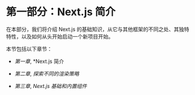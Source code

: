 # 第一部分：Next.js 简介

在本部分，我们将介绍 Next.js 的基础知识，从它与其他框架的不同之处、其独特特性，以及如何从头开始启动一个新项目开始。

本节包括以下章节：

+   *第一章*, *Next.js 简介

+   *第二章*, *探索不同的渲染策略*

+   *第三章*, *Next.js 基础和内置组件*
